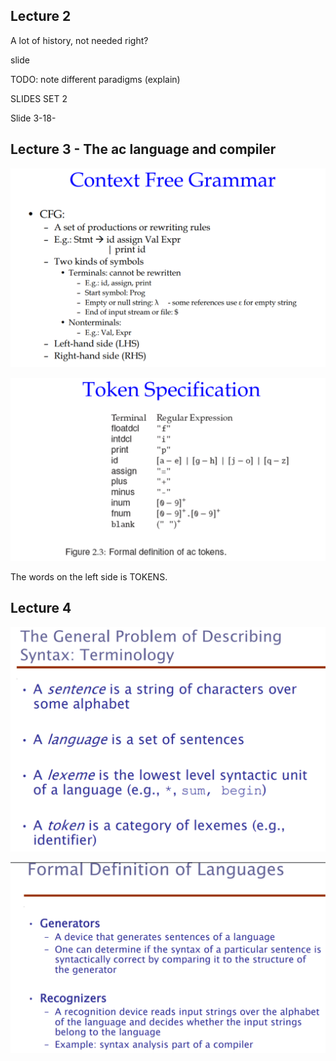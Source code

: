 ## Lecture 2

A lot of history, not needed right?

slide 

TODO: note different paradigms (explain) 



SLIDES SET 2

Slide 3-18-

## Lecture 3 - The ac language and compiler

![](./img/19.png)

![](./img/20.png)

The words on the left side is TOKENS.

## Lecture 4

![](./img/21.png)

![](./img/22.png)

